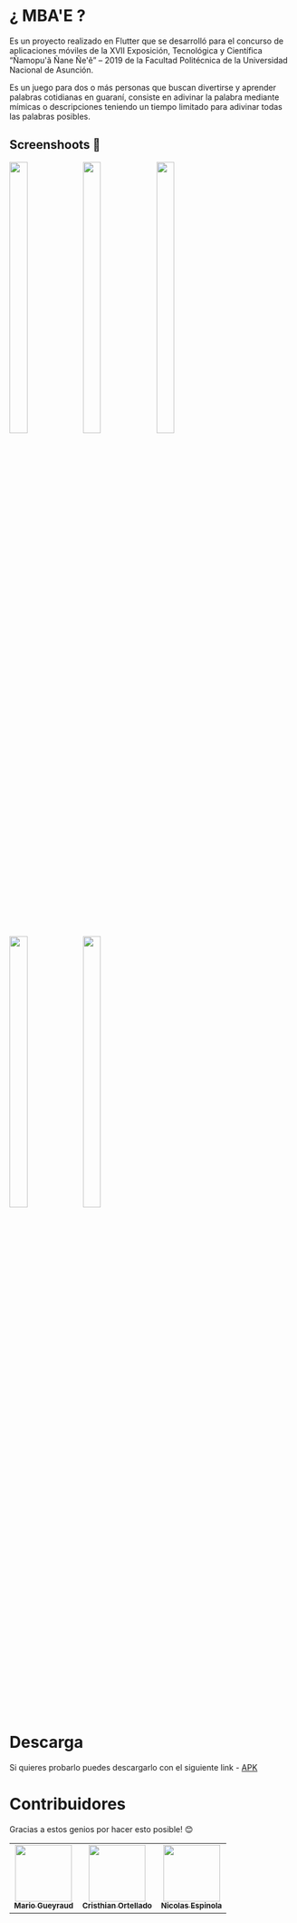 # ¿ MBA'E ?

Es un proyecto realizado en Flutter que se desarrolló para el concurso de aplicaciones móviles de la XVII Exposición, Tecnológica y Científica “Ñamopu'ã Ñane Ñe'ê” – 2019 de la Facultad Politécnica de la Universidad Nacional de Asunción.

Es un juego para dos o más personas que buscan divertirse y aprender palabras cotidianas en guaraní, consiste en adivinar la palabra mediante mímicas o descripciones teniendo un tiempo limitado para adivinar todas las palabras posibles.

## Screenshoots :iphone:

<p float="left">
<img src="https://github.com/giullianocht/mbae/blob/master/screenshots/1.jpeg"  width="25%" height="35%" />
<img src="https://github.com/giullianocht/mbae/blob/master/screenshots/2.jpeg"  width="25%" height="35%" />
<img src="https://github.com/giullianocht/mbae/blob/master/screenshots/3.jpeg"  width="25%" height="35%" />
<img src="https://github.com/giullianocht/mbae/blob/master/screenshots/4.jpeg"  width="25%" height="35%" />
<img src="https://github.com/giullianocht/mbae/blob/master/screenshots/5.jpeg"  width="25%" height="35%" />
</p>

# Descarga

Si quieres probarlo puedes descargarlo con el siguiente link - [APK](https://drive.google.com/file/d/13tPavkOYm4HwBcKJELehp0ciIxUe91Wd/view)

# Contribuidores

Gracias a estos genios por hacer esto posible! :blush:

<table>
  <tr>    
<td align="center"><a href="https://github.com/mgueyraud"><img src="https://avatars.githubusercontent.com/u/9916318?s=460&u=69d4f24f5927a20133929ff65da0822e649b79d1&v=4" width="100px;" alt=""/><br /><sub><b>Mario Gueyraud</b></sub></a></td>
<td align="center"><a href="https://github.com/Cristhian-Ortellado"><img src="https://avatars.githubusercontent.com/u/57239257?s=460&v=4" width="100px;" alt=""/><br /><sub><b>Cristhian Ortellado</b></sub></a></td>
<td align="center"><a href="https://github.com/nicolasespinola"><img src="https://avatars.githubusercontent.com/u/77073121?s=460&v=4" width="100px;" alt=""/><br /><sub><b>Nicolas Espinola</b></sub></a></td>
  </tr>
</table>
